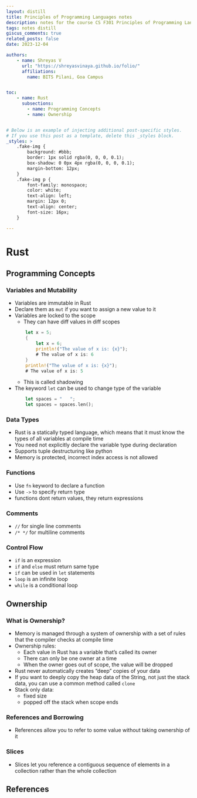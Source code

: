 ```yaml
---
layout: distill
title: Principles of Programming Languages notes
description: notes for the course CS F301 Principles of Programming Languages
tags: notes distill
giscus_comments: true
related_posts: false
date: 2023-12-04 

authors:
    - name: Shreyas V
      url: "https://shreyasvinaya.github.io/folio/"
      affiliations:
        name: BITS Pilani, Goa Campus


toc:
    - name: Rust
      subsections:
        - name: Programming Concepts
        - name: Ownership


# Below is an example of injecting additional post-specific styles.
# If you use this post as a template, delete this _styles block.
_styles: >
    .fake-img {
        background: #bbb;
        border: 1px solid rgba(0, 0, 0, 0.1);
        box-shadow: 0 0px 4px rgba(0, 0, 0, 0.1);
        margin-bottom: 12px;
    }
    .fake-img p {
        font-family: monospace;
        color: white;
        text-align: left;
        margin: 12px 0;
        text-align: center;
        font-size: 16px;
    }

---
```


# Rust
## Programming Concepts
### Variables and Mutability
- Variables are immutable in Rust
- Declare them as `mut` if you want to assign a new value to it
- Variables are locked to the scope
    - They can have diff values in diff scopes
    ```rust
        let x = 5;
        {
            let x = 6;
            println!("The value of x is: {x}");
            # The value of x is: 6
        }
        println!("The value of x is: {x}");
        # The value of x is: 5
    ```
    - This is called shadowing
- The keyword `let` can be used to change type of the variable
    ```rust
        let spaces = "   ";
        let spaces = spaces.len();
    ```

### Data Types
- Rust is a statically typed language, which means that it must know the types of all variables at compile time
- You need not explicitly declare the variable type during declaration
- Supports tuple destructuring like python
- Memory is protected, incorrect index access is not allowed

### Functions
- Use `fn` keyword to declare a function
- Use `->` to specify return type
- functions dont return values, they return expressions

### Comments
- `//` for single line comments
- `/* */` for multiline comments

### Control Flow
- `if` is an expression
- `if` and `else` must return same type
- `if` can be used in `let` statements
- `loop` is an infinite loop
- `while` is a conditional loop

## Ownership
### What is Ownership?
- Memory is managed through a system of ownership with a set of rules that the compiler checks at compile time
- Ownership rules:
    - Each value in Rust has a variable that’s called its owner
    - There can only be one owner at a time
    - When the owner goes out of scope, the value will be dropped
- Rust never automatically creates “deep” copies of your data
- If you want to deeply copy the heap data of the String, not just the stack data, you can use a common method called `clone`
- Stack only data:
    - fixed size
    - popped off the stack when scope ends

### References and Borrowing
- References allow you to refer to some value without taking ownership of it

### Slices
- Slices let you reference a contiguous sequence of elements in a collection rather than the whole collection

## References
